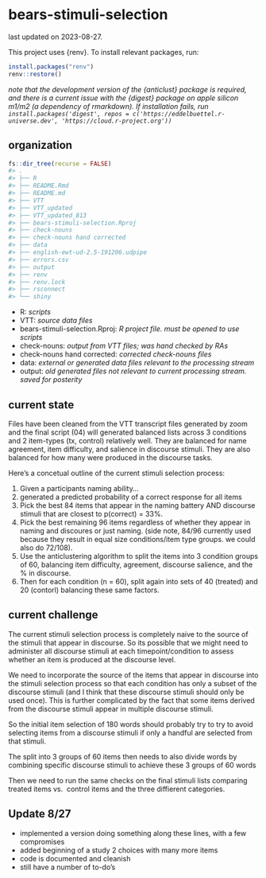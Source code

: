 
# bears-stimuli-selection

last updated on 2023-08-27.

This project uses {renv}. To install relevant packages, run:

``` r
install.packages("renv")
renv::restore()
```

*note that the development version of the {anticlust} package is
required, and there is a current issue with the {digest} package on
apple silicon m1/m2 (a dependency of rmarkdown). If installation fails,
run
`install.packages('digest', repos = c('https://eddelbuettel.r-universe.dev', 'https://cloud.r-project.org'))`*

## organization

``` r
fs::dir_tree(recurse = FALSE)
#> .
#> ├── R
#> ├── README.Rmd
#> ├── README.md
#> ├── VTT
#> ├── VTT_updated
#> ├── VTT_updated_813
#> ├── bears-stimuli-selection.Rproj
#> ├── check-nouns
#> ├── check-nouns hand corrected
#> ├── data
#> ├── english-ewt-ud-2.5-191206.udpipe
#> ├── errors.csv
#> ├── output
#> ├── renv
#> ├── renv.lock
#> ├── rsconnect
#> └── shiny
```

- R: *scripts*
- VTT: *source data files*
- bears-stimuli-selection.Rproj: *R project file. must be opened to use
  scripts*
- check-nouns: *output from VTT files; was hand checked by RAs*
- check-nouns hand corrected: *corrected check-nouns files*
- data: *external or generated data files relevant to the processing
  stream*
- output: *old generated files not relevant to current processing
  stream. saved for posterity*

## current state

Files have been cleaned from the VTT transcript files generated by zoom
and the final script (04) will generated balanced lists across 3
conditions and 2 item-types (tx, control) relatively well. They are
balanced for name agreement, item difficulty, and salience in discourse
stimuli. They are also balanced for how many were produced in the
discourse tasks.

Here’s a concetual outline of the current stimuli selection process:

1.  Given a participants naming ability…
2.  generated a predicted probability of a correct response for all
    items
3.  Pick the best 84 items that appear in the naming battery AND
    discourse stimuli that are closest to p(correct) = 33%.
4.  Pick the best remaining 96 items regardless of whether they appear
    in naming and discoures or just naming. (side note, 84/96 currently
    used because they result in equal size conditions/item type groups.
    we could also do 72/108).
5.  Use the anticlustering algorithm to split the items into 3 condition
    groups of 60, balancing item difficulty, agreement, discourse
    salience, and the % in discourse.
6.  Then for each condition (n = 60), split again into sets of 40
    (treated) and 20 (contorl) balancing these same factors.

## current challenge

The current stimuli selection process is completely naive to the source
of the stimuli that appear in discourse. So its possible that we might
need to administer all discourse stimuli at each timepoint/condition to
assess whether an item is produced at the discourse level.

We need to incorporate the source of the items that appear in discourse
into the stimuli selection process so that each condition has only a
subset of the discourse stimuli (and I think that these discourse
stimuli should only be used once). This is further complicated by the
fact that some items derived from the discourse stimuli appear in
multiple discourse stimuli.

So the initial item selection of 180 words should probably try to try to
avoid selecting items from a discourse stimuli if only a handful are
selected from that stimuli.

The split into 3 groups of 60 items then needs to also divide words by
combining specific discourse stimuli to achieve these 3 groups of 60
words

Then we need to run the same checks on the final stimuli lists comparing
treated items vs.  control items and the three diffierent categories.

## Update 8/27

- implemented a version doing something along these lines, with a few
  compromises
- added beginning of a study 2 choices with many more items
- code is documented and cleanish
- still have a number of to-do’s
